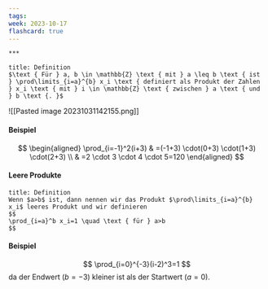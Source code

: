 ```yaml
---
tags: 
week: 2023-10-17
flashcard: true
---
```

	***

```ad-important
title: Definition
$\text { Für } a, b \in \mathbb{Z} \text { mit } a \leq b \text { ist } \prod\limits_{i=a}^{b} x_i \text { definiert als Produkt der Zahlen } x_i \text { mit } i \in \mathbb{Z} \text { zwischen } a \text { und } b \text {. }$

```


![[Pasted image 20231031142155.png]]

#### Beispiel

$$
\begin{aligned}
\prod_{i=-1}^2(i+3) & =(-1+3) \cdot(0+3) \cdot(1+3) \cdot(2+3) \\
& =2 \cdot 3 \cdot 4 \cdot 5=120
\end{aligned}
$$

#### Leere Produkte

```ad-important
title: Definition
Wenn $a>b$ ist, dann nennen wir das Produkt $\prod\limits_{i=a}^{b} x_i$ leeres Produkt und wir definieren
$$
\prod_{i=a}^b x_i=1 \quad \text { für } a>b
$$

```

#### Beispiel

$$
\prod_{i=0}^{-3}(i-2)^3=1
$$
da der Endwert $(b=-3)$ kleiner ist als der Startwert $(a=0)$.